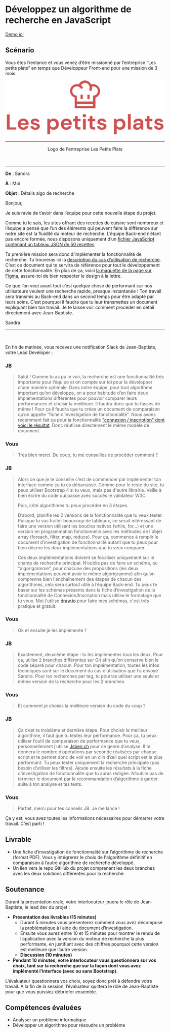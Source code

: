 # Développez un algorithme de recherche en JavaScript

[Demo ici](https://joskapotin.github.io/joskapotin_07_01102021/)

## Scénario

Vous êtes freelance et vous venez d’être missionné par l’entreprise “Les petits plats” en temps que Développeur Front-end pour une mission de 3 mois.

<p align = "center">
<img src = "mission/logo.png">
</p>

---

<p align = "center">
Logo de l'entreprise Les Petits Plats
</p>

&nbsp;

---

**De** : Sandra

**À** : Moi

**Objet** : Détails algo de recherche

Bonjour,

Je suis ravie de t’avoir dans l’équipe pour cette nouvelle étape du projet.

Comme tu le sais, les sites offrant des recettes de cuisine sont nombreux et l’équipe a pensé que l’un des éléments qui peuvent faire la différence sur notre site est la fluidité du moteur de recherche. L’équipe Back-end n’étant pas encore formée, nous disposons uniquement d’un [fichier JavaScript contenant un tableau JSON de 50 recettes](mission/recipes.js).

Ta première mission sera donc d’implémenter la fonctionnalité de recherche. Tu trouveras ici la [description du cas d’utilisation de recherche](mission/cas_utilisations_recherche.pdf). C’est ce document qui te servira de référence pour tout le développement de cette fonctionnalité. En plus de ça, voici [la maquette de la page sur Figma](https://www.figma.com/file/xqeE1ZKlHUWi2Efo8r73NK), assure-toi de bien respecter le design à la lettre.

Ce que l’on veut avant tout c’est quelque chose de performant car nos utilisateurs veulent une recherche rapide, presque instantanée ! Ton travail sera transmis au Back-end dans un second temps pour être adapté par leurs soins. C’est pourquoi il faudra que tu leur transmettes un document expliquant bien ton travail. Je te laisse voir comment procéder en détail directement avec Jean-Baptiste.

Sandra

---

&nbsp;

En fin de matinée, vous recevez une notification Slack de Jean-Baptiste, votre Lead Developer :

### **JB**

> Salut ! Comme tu as pu le voir, la recherche est une fonctionnalité très importante pour l’équipe et on compte sur toi pour la développer d’une manière optimale.
> Dans notre équipe, pour tout algorithme important qu’on développe, on a pour habitude d’en faire deux implémentations différentes pour pouvoir comparer leurs performances et choisir la meilleure. Il faudra donc que tu fasses de même ! Pour ça il faudra que tu crées un document de comparaison qu’on appelle “fiche d’investigation de fonctionnalité”. Nous avons récemment fait ça pour la fonctionnalité ["connexion / inscription" dont voici le résultat](mission/fiche_investigation_fonctionnalite.pdf). Donc réutilise directement le même modèle de document.

### **Vous**

> Très bien merci. Du coup, tu me conseilles de procéder comment ?

### **JB**

> Alors ce que je te conseille c’est de commencer par implémenter ton interface comme ça tu es débarrassé. Comme pour le reste du site, tu peux utiliser Bootstrap 4 si tu veux, mais pas d'autre librairie. Veille à bien écrire du code qui passe avec succès le validateur W3C.
>
> Puis, côté algorithmes tu peux procéder en 3 étapes.
>
> D’abord, planifie les 2 versions de la fonctionnalité que tu veux tester. Puisque tu vas traiter beaucoup de tableaux, ce serait intéressant de faire une version utilisant les boucles natives (while, for...) et une version en programmation fonctionnelle avec les méthodes de l'objet array (foreach, filter, map, reduce). Pour ça, commence à remplir le document d’investigation de fonctionnalité autant que tu peux pour bien décrire les deux implémentations que tu veux comparer.
>
> Ces deux implémentations doivent se focaliser uniquement sur le champ de recherche principal.
> N’oublie pas de faire un schéma, ou "algorigramme", pour chacune des propositions (les deux implémentations peuvent avoir le même algorigramme) afin qu’on comprenne bien l'enchaînement des étapes de chacun des algorithmes, cela sera surtout utile à l’équipe Back-end. Tu peux te baser sur les schémas présents dans la fiche d’investigation de la fonctionnalité de Connexion/Inscription mais utilise le formatage que tu veux. Moi j'utilise [draw.io](https://app.diagrams.net/) pour faire mes schémas, c'est très pratique et gratuit.

### **Vous**

> Ok et ensuite je les implémente ?

### **JB**

> Exactement, deuxième étape : tu les implémentes tous les deux. Pour ça, utilise 2 branches différentes sur Git afin qu’on conserve bien le code séparé pour chacun. Pour ton implémentation, toutes les infos techniques sont sur le document du cas d’utilisation que t’a envoyé Sandra. Pour les recherches par tag, tu pourras utiliser une seule et même version de la recherche pour les 2 branches.

### **Vous**

> Et comment je choisis la meilleure version du code du coup ?

### **JB**

> Ça c’est ta troisième et dernière étape. Pour choisir le meilleur algorithme, il faut que tu testes leur performance. Pour ça, tu peux utiliser l’outil de comparaison de performance que tu veux, personnellement j’utilise [Jsben.ch](https://jsben.ch/) pour ce genre d’analyse. Il te donnera le nombre d’opérations par seconde réalisées par chaque script et te permet donc de voir en un clin d’œil quel script est le plus performant. Tu peux tester uniquement la recherche principale (pas besoin d’utiliser les filtres). Ajoute ensuite les résultats à la fiche d’investigation de fonctionnalité que tu auras rédigée. N’oublie pas de terminer le document par la recommandation d’algorithme à garder suite à ton analyse et tes tests.

### **Vous**

> Parfait, merci pour tes conseils JB. Je me lance !

Ça y est, vous avez toutes les informations nécessaires pour démarrer votre travail. C’est parti !

## Livrable

- Une fiche d’investigation de fonctionnalité sur l’algorithme de recherche (format PDF). Vous y intégrerez le choix de l'algorithme définitif en comparaison à l’autre algorithme de recherche développé.
- Un lien vers le repo GitHub du projet comprenant les deux branches avec les deux solutions différentes pour la recherche.

## Soutenance

Durant la présentation orale, votre interlocuteur jouera le rôle de Jean-Baptiste, le lead dev du projet :

- **Présentation des livrables (15 minutes)**
  - Durant 5 minutes vous présenterez comment vous avez décomposé la problématique à l’aide du document d’investigation.
  - Ensuite vous aurez entre 10 et 15 minutes pour montrer le rendu de l’application avec la version du moteur de recherche la plus performante, en justifiant avec des chiffres pourquoi cette version est meilleure que l’autre version.
  - **Discussion (10 minutes)**
- **Pendant 10 minutes, votre interlocuteur vous questionnera sur vos choix, tant sur la recherche que sur la façon dont vous avez implémenté l’interface (avec ou sans Bootstrap).**

L’évaluateur questionnera vos choix, soyez donc prêt à défendre votre travail. À la fin de la session, l’évaluateur quittera le rôle de Jean-Baptiste pour que vous puissiez débriefer ensemble.

## Compétences évaluées

- Analyser un problème informatique
- Développer un algorithme pour résoudre un problème

